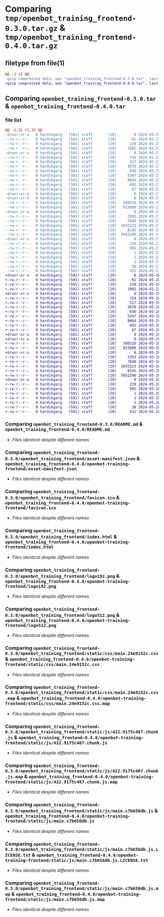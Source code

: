 # Comparing `tmp/openbot_training_frontend-0.3.0.tar.gz` & `tmp/openbot_training_frontend-0.4.0.tar.gz`

## filetype from file(1)

```diff
@@ -1 +1 @@
-gzip compressed data, was "openbot_training_frontend-0.3.0.tar", last modified: Mon May 27 17:41:22 2024, max compression
+gzip compressed data, was "openbot_training_frontend-0.4.0.tar", last modified: Tue May 28 04:53:22 2024, max compression
```

## Comparing `openbot_training_frontend-0.3.0.tar` & `openbot_training_frontend-0.4.0.tar`

### file list

```diff
@@ -1,31 +1,31 @@
-drwxr-xr-x   0 hardikgarg   (501) staff       (20)        0 2024-05-27 17:41:22.573947 openbot_training_frontend-0.3.0/
--rw-r--r--   0 hardikgarg   (501) staff       (20)       61 2024-05-27 17:15:33.000000 openbot_training_frontend-0.3.0/MANIFEST.in
--rw-r--r--   0 hardikgarg   (501) staff       (20)      229 2024-05-27 17:41:22.573735 openbot_training_frontend-0.3.0/PKG-INFO
--rw-r--r--   0 hardikgarg   (501) staff       (20)     1002 2024-01-23 07:24:42.000000 openbot_training_frontend-0.3.0/README.md
-drwxr-xr-x   0 hardikgarg   (501) staff       (20)        0 2024-05-27 17:41:22.567008 openbot_training_frontend-0.3.0/openbot_training_frontend/
--rw-r--r--   0 hardikgarg   (501) staff       (20)      154 2024-05-27 17:41:11.000000 openbot_training_frontend-0.3.0/openbot_training_frontend/__init__.py
--rw-r--r--   0 hardikgarg   (501) staff       (20)      517 2024-05-27 17:41:22.000000 openbot_training_frontend-0.3.0/openbot_training_frontend/asset-manifest.json
--rw-r--r--   0 hardikgarg   (501) staff       (20)     3870 2024-05-27 17:41:11.000000 openbot_training_frontend-0.3.0/openbot_training_frontend/favicon.ico
--rw-r--r--   0 hardikgarg   (501) staff       (20)      656 2024-05-27 17:41:22.000000 openbot_training_frontend-0.3.0/openbot_training_frontend/index.html
--rw-r--r--   0 hardikgarg   (501) staff       (20)     5347 2024-05-27 17:41:11.000000 openbot_training_frontend-0.3.0/openbot_training_frontend/logo192.png
--rw-r--r--   0 hardikgarg   (501) staff       (20)     9664 2024-05-27 17:41:11.000000 openbot_training_frontend-0.3.0/openbot_training_frontend/logo512.png
--rw-r--r--   0 hardikgarg   (501) staff       (20)      492 2024-05-27 17:41:11.000000 openbot_training_frontend-0.3.0/openbot_training_frontend/manifest.json
--rw-r--r--   0 hardikgarg   (501) staff       (20)       67 2024-05-27 17:41:11.000000 openbot_training_frontend-0.3.0/openbot_training_frontend/robots.txt
-drwxr-xr-x   0 hardikgarg   (501) staff       (20)        0 2024-05-27 17:41:22.565429 openbot_training_frontend-0.3.0/openbot_training_frontend/static/
-drwxr-xr-x   0 hardikgarg   (501) staff       (20)        0 2024-05-27 17:41:22.568299 openbot_training_frontend-0.3.0/openbot_training_frontend/static/css/
--rw-r--r--   0 hardikgarg   (501) staff       (20)   580316 2024-05-27 17:41:22.000000 openbot_training_frontend-0.3.0/openbot_training_frontend/static/css/main.24e9152c.css
--rw-r--r--   0 hardikgarg   (501) staff       (20)   823000 2024-05-27 17:41:22.000000 openbot_training_frontend-0.3.0/openbot_training_frontend/static/css/main.24e9152c.css.map
-drwxr-xr-x   0 hardikgarg   (501) staff       (20)        0 2024-05-27 17:41:22.570075 openbot_training_frontend-0.3.0/openbot_training_frontend/static/js/
--rw-r--r--   0 hardikgarg   (501) staff       (20)     3393 2024-05-27 17:41:22.000000 openbot_training_frontend-0.3.0/openbot_training_frontend/static/js/422.9175c467.chunk.js
--rw-r--r--   0 hardikgarg   (501) staff       (20)     7840 2024-05-27 17:41:22.000000 openbot_training_frontend-0.3.0/openbot_training_frontend/static/js/422.9175c467.chunk.js.map
--rw-r--r--   0 hardikgarg   (501) staff       (20)  1035223 2024-05-27 17:41:22.000000 openbot_training_frontend-0.3.0/openbot_training_frontend/static/js/main.c7b656db.js
--rw-r--r--   0 hardikgarg   (501) staff       (20)     8145 2024-05-27 17:41:22.000000 openbot_training_frontend-0.3.0/openbot_training_frontend/static/js/main.c7b656db.js.LICENSE.txt
--rw-r--r--   0 hardikgarg   (501) staff       (20)  5852296 2024-05-27 17:41:22.000000 openbot_training_frontend-0.3.0/openbot_training_frontend/static/js/main.c7b656db.js.map
-drwxr-xr-x   0 hardikgarg   (501) staff       (20)        0 2024-05-27 17:41:22.573507 openbot_training_frontend-0.3.0/openbot_training_frontend.egg-info/
--rw-r--r--   0 hardikgarg   (501) staff       (20)      229 2024-05-27 17:41:22.000000 openbot_training_frontend-0.3.0/openbot_training_frontend.egg-info/PKG-INFO
--rw-r--r--   0 hardikgarg   (501) staff       (20)      995 2024-05-27 17:41:22.000000 openbot_training_frontend-0.3.0/openbot_training_frontend.egg-info/SOURCES.txt
--rw-r--r--   0 hardikgarg   (501) staff       (20)        1 2024-05-27 17:41:22.000000 openbot_training_frontend-0.3.0/openbot_training_frontend.egg-info/dependency_links.txt
--rw-r--r--   0 hardikgarg   (501) staff       (20)        1 2024-05-27 12:07:10.000000 openbot_training_frontend-0.3.0/openbot_training_frontend.egg-info/not-zip-safe
--rw-r--r--   0 hardikgarg   (501) staff       (20)        1 2024-05-27 17:41:22.000000 openbot_training_frontend-0.3.0/openbot_training_frontend.egg-info/top_level.txt
--rw-r--r--   0 hardikgarg   (501) staff       (20)       38 2024-05-27 17:41:22.573994 openbot_training_frontend-0.3.0/setup.cfg
--rw-r--r--   0 hardikgarg   (501) staff       (20)      432 2024-05-27 17:41:02.000000 openbot_training_frontend-0.3.0/setup.py
+drwxr-xr-x   0 hardikgarg   (501) staff       (20)        0 2024-05-28 04:53:22.122319 openbot_training_frontend-0.4.0/
+-rw-r--r--   0 hardikgarg   (501) staff       (20)       61 2024-05-28 04:47:54.000000 openbot_training_frontend-0.4.0/MANIFEST.in
+-rw-r--r--   0 hardikgarg   (501) staff       (20)      229 2024-05-28 04:53:22.122052 openbot_training_frontend-0.4.0/PKG-INFO
+-rw-r--r--   0 hardikgarg   (501) staff       (20)     1002 2024-01-23 07:24:42.000000 openbot_training_frontend-0.4.0/README.md
+drwxr-xr-x   0 hardikgarg   (501) staff       (20)        0 2024-05-28 04:53:22.111816 openbot_training_frontend-0.4.0/openbot-training-frontend/
+-rw-r--r--   0 hardikgarg   (501) staff       (20)      154 2024-05-28 04:53:11.000000 openbot_training_frontend-0.4.0/openbot-training-frontend/__init__.py
+-rw-r--r--   0 hardikgarg   (501) staff       (20)      517 2024-05-28 04:53:21.000000 openbot_training_frontend-0.4.0/openbot-training-frontend/asset-manifest.json
+-rw-r--r--   0 hardikgarg   (501) staff       (20)     3870 2024-05-28 04:53:11.000000 openbot_training_frontend-0.4.0/openbot-training-frontend/favicon.ico
+-rw-r--r--   0 hardikgarg   (501) staff       (20)      656 2024-05-28 04:53:21.000000 openbot_training_frontend-0.4.0/openbot-training-frontend/index.html
+-rw-r--r--   0 hardikgarg   (501) staff       (20)     5347 2024-05-28 04:53:11.000000 openbot_training_frontend-0.4.0/openbot-training-frontend/logo192.png
+-rw-r--r--   0 hardikgarg   (501) staff       (20)     9664 2024-05-28 04:53:11.000000 openbot_training_frontend-0.4.0/openbot-training-frontend/logo512.png
+-rw-r--r--   0 hardikgarg   (501) staff       (20)      492 2024-05-28 04:53:11.000000 openbot_training_frontend-0.4.0/openbot-training-frontend/manifest.json
+-rw-r--r--   0 hardikgarg   (501) staff       (20)       67 2024-05-28 04:53:11.000000 openbot_training_frontend-0.4.0/openbot-training-frontend/robots.txt
+drwxr-xr-x   0 hardikgarg   (501) staff       (20)        0 2024-05-28 04:53:22.110127 openbot_training_frontend-0.4.0/openbot-training-frontend/static/
+drwxr-xr-x   0 hardikgarg   (501) staff       (20)        0 2024-05-28 04:53:22.112383 openbot_training_frontend-0.4.0/openbot-training-frontend/static/css/
+-rw-r--r--   0 hardikgarg   (501) staff       (20)   580316 2024-05-28 04:53:21.000000 openbot_training_frontend-0.4.0/openbot-training-frontend/static/css/main.24e9152c.css
+-rw-r--r--   0 hardikgarg   (501) staff       (20)   823000 2024-05-28 04:53:21.000000 openbot_training_frontend-0.4.0/openbot-training-frontend/static/css/main.24e9152c.css.map
+drwxr-xr-x   0 hardikgarg   (501) staff       (20)        0 2024-05-28 04:53:22.114410 openbot_training_frontend-0.4.0/openbot-training-frontend/static/js/
+-rw-r--r--   0 hardikgarg   (501) staff       (20)     3393 2024-05-28 04:53:21.000000 openbot_training_frontend-0.4.0/openbot-training-frontend/static/js/422.9175c467.chunk.js
+-rw-r--r--   0 hardikgarg   (501) staff       (20)     7840 2024-05-28 04:53:21.000000 openbot_training_frontend-0.4.0/openbot-training-frontend/static/js/422.9175c467.chunk.js.map
+-rw-r--r--   0 hardikgarg   (501) staff       (20)  1035223 2024-05-28 04:53:21.000000 openbot_training_frontend-0.4.0/openbot-training-frontend/static/js/main.c7b656db.js
+-rw-r--r--   0 hardikgarg   (501) staff       (20)     8145 2024-05-28 04:53:21.000000 openbot_training_frontend-0.4.0/openbot-training-frontend/static/js/main.c7b656db.js.LICENSE.txt
+-rw-r--r--   0 hardikgarg   (501) staff       (20)  5852296 2024-05-28 04:53:21.000000 openbot_training_frontend-0.4.0/openbot-training-frontend/static/js/main.c7b656db.js.map
+drwxr-xr-x   0 hardikgarg   (501) staff       (20)        0 2024-05-28 04:53:22.121743 openbot_training_frontend-0.4.0/openbot_training_frontend.egg-info/
+-rw-r--r--   0 hardikgarg   (501) staff       (20)      229 2024-05-28 04:53:22.000000 openbot_training_frontend-0.4.0/openbot_training_frontend.egg-info/PKG-INFO
+-rw-r--r--   0 hardikgarg   (501) staff       (20)      995 2024-05-28 04:53:22.000000 openbot_training_frontend-0.4.0/openbot_training_frontend.egg-info/SOURCES.txt
+-rw-r--r--   0 hardikgarg   (501) staff       (20)        1 2024-05-28 04:53:22.000000 openbot_training_frontend-0.4.0/openbot_training_frontend.egg-info/dependency_links.txt
+-rw-r--r--   0 hardikgarg   (501) staff       (20)        1 2024-05-28 04:48:36.000000 openbot_training_frontend-0.4.0/openbot_training_frontend.egg-info/not-zip-safe
+-rw-r--r--   0 hardikgarg   (501) staff       (20)        1 2024-05-28 04:53:22.000000 openbot_training_frontend-0.4.0/openbot_training_frontend.egg-info/top_level.txt
+-rw-r--r--   0 hardikgarg   (501) staff       (20)       38 2024-05-28 04:53:22.122374 openbot_training_frontend-0.4.0/setup.cfg
+-rw-r--r--   0 hardikgarg   (501) staff       (20)      432 2024-05-28 04:50:44.000000 openbot_training_frontend-0.4.0/setup.py
```

### Comparing `openbot_training_frontend-0.3.0/README.md` & `openbot_training_frontend-0.4.0/README.md`

 * *Files identical despite different names*

### Comparing `openbot_training_frontend-0.3.0/openbot_training_frontend/asset-manifest.json` & `openbot_training_frontend-0.4.0/openbot-training-frontend/asset-manifest.json`

 * *Files identical despite different names*

### Comparing `openbot_training_frontend-0.3.0/openbot_training_frontend/favicon.ico` & `openbot_training_frontend-0.4.0/openbot-training-frontend/favicon.ico`

 * *Files identical despite different names*

### Comparing `openbot_training_frontend-0.3.0/openbot_training_frontend/index.html` & `openbot_training_frontend-0.4.0/openbot-training-frontend/index.html`

 * *Files identical despite different names*

### Comparing `openbot_training_frontend-0.3.0/openbot_training_frontend/logo192.png` & `openbot_training_frontend-0.4.0/openbot-training-frontend/logo192.png`

 * *Files identical despite different names*

### Comparing `openbot_training_frontend-0.3.0/openbot_training_frontend/logo512.png` & `openbot_training_frontend-0.4.0/openbot-training-frontend/logo512.png`

 * *Files identical despite different names*

### Comparing `openbot_training_frontend-0.3.0/openbot_training_frontend/static/css/main.24e9152c.css` & `openbot_training_frontend-0.4.0/openbot-training-frontend/static/css/main.24e9152c.css`

 * *Files identical despite different names*

### Comparing `openbot_training_frontend-0.3.0/openbot_training_frontend/static/css/main.24e9152c.css.map` & `openbot_training_frontend-0.4.0/openbot-training-frontend/static/css/main.24e9152c.css.map`

 * *Files identical despite different names*

### Comparing `openbot_training_frontend-0.3.0/openbot_training_frontend/static/js/422.9175c467.chunk.js` & `openbot_training_frontend-0.4.0/openbot-training-frontend/static/js/422.9175c467.chunk.js`

 * *Files identical despite different names*

### Comparing `openbot_training_frontend-0.3.0/openbot_training_frontend/static/js/422.9175c467.chunk.js.map` & `openbot_training_frontend-0.4.0/openbot-training-frontend/static/js/422.9175c467.chunk.js.map`

 * *Files identical despite different names*

### Comparing `openbot_training_frontend-0.3.0/openbot_training_frontend/static/js/main.c7b656db.js` & `openbot_training_frontend-0.4.0/openbot-training-frontend/static/js/main.c7b656db.js`

 * *Files identical despite different names*

### Comparing `openbot_training_frontend-0.3.0/openbot_training_frontend/static/js/main.c7b656db.js.LICENSE.txt` & `openbot_training_frontend-0.4.0/openbot-training-frontend/static/js/main.c7b656db.js.LICENSE.txt`

 * *Files identical despite different names*

### Comparing `openbot_training_frontend-0.3.0/openbot_training_frontend/static/js/main.c7b656db.js.map` & `openbot_training_frontend-0.4.0/openbot-training-frontend/static/js/main.c7b656db.js.map`

 * *Files identical despite different names*

